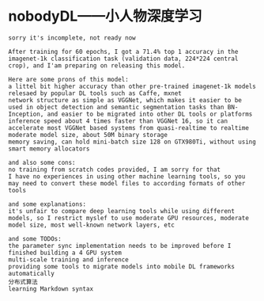 # nobodyDL——小人物深度学习
	sorry it's incomplete, not ready now

	After training for 60 epochs, I got a 71.4% top 1 accuracy in the imagenet-1k classification task (validation data, 224*224 central crop), and I'am preparing on releasing this model.

	Here are some prons of this model:
	a littel bit higher accuracy than other pre-trained imagenet-1k models relesaed by popular DL tools such as Caffe, mxnet
	network structure as simple as VGGNet, which makes it easier to be used in object detection and semantic segmentation tasks than BN-Inception, and easier to be migrated into other DL tools or platforms
	inference speed about 4 times faster than VGGNet 16, so it can accelerate most VGGNet based systems from quasi-realtime to realtime
	moderate model size, about 50M binary storage
	memory saving, can hold mini-batch size 128 on GTX980Ti, without using smart memory allocators
	
	and also some cons:
	no training from scratch codes provided, I am sorry for that
	I have no experiences in using other machine learning tools, so you may need to convert these model files to according formats of other tools
	
	and some explanations:
	it's unfair to compare deep learning tools while using different models, so I restrict myslef to use moderate GPU resources, moderate model size, most well-known network layers, etc
	
	and some TODOs:
	the parameter sync implementation needs to be improved before I finished building a 4 GPU system
	multi-scale training and inference
	providing some tools to migrate models into mobile DL frameworks automatically
	分布式算法
	learning Markdown syntax
